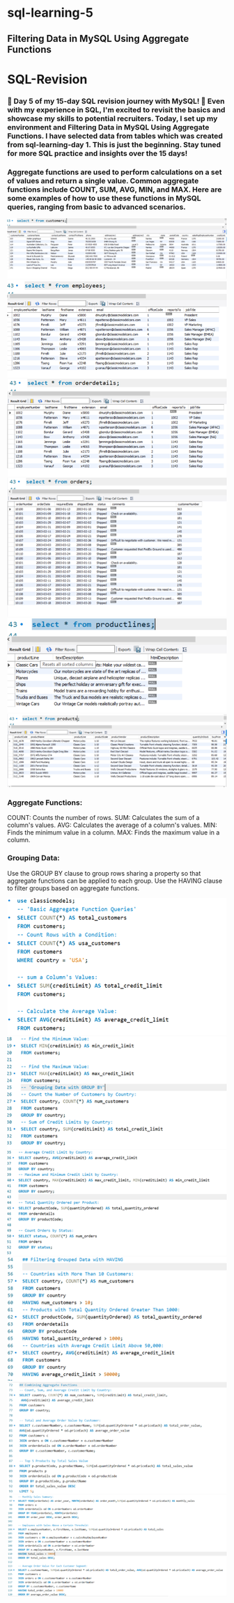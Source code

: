 # sql-learning-5
## Filtering Data in MySQL Using Aggregate Functions
# SQL-Revision
### **🚀 Day 5 of my 15-day SQL revision journey with MySQL! 🎉 Even with my experience in SQL, I'm excited to revisit the basics and showcase my skills to potential recruiters. Today, I set up my environment and Filtering Data in MySQL Using Aggregate Functions. I have selected data from tables which was created from sql-learning-day 1. This is just the beginning. Stay tuned for more SQL practice and insights over the 15 days!** ###
### Aggregate functions are used to perform calculations on a set of values and return a single value. Common aggregate functions include COUNT, SUM, AVG, MIN, and MAX. Here are some examples of how to use these functions in MySQL queries, ranging from basic to advanced scenarios.

![image alt](https://github.com/Udayagour14/sql-learning-2/blob/main/sql%20table%201.png)
![image alt](https://github.com/Udayagour14/sql-learning-2/blob/main/sql%20table2.png)
![image alt](https://github.com/Udayagour14/sql-learning-2/blob/main/sql%20table3.png)
![image alt](https://github.com/Udayagour14/sql-learning-2/blob/main/sql%20table%204.png)
![image alt](https://github.com/Udayagour14/sql-learning-2/blob/main/sql%20table5.png)
![image alt](https://github.com/Udayagour14/sql-learning-2/blob/main/sql%20table%206.png)

### Aggregate Functions:
COUNT: Counts the number of rows.
SUM: Calculates the sum of a column's values.
AVG: Calculates the average of a column's values.
MIN: Finds the minimum value in a column.
MAX: Finds the maximum value in a column.
###  Grouping Data:
Use the GROUP BY clause to group rows sharing a property so that aggregate functions can be applied to each group.
Use the HAVING clause to filter groups based on aggregate functions.

![image alt](https://github.com/Udayagour14/sql-learning-5/blob/main/sql5.1.png)
![image alt](https://github.com/Udayagour14/sql-learning-5/blob/main/sql5.2.png)
![image alt](https://github.com/Udayagour14/sql-learning-5/blob/main/sql5.3.png)
![image alt](https://github.com/Udayagour14/sql-learning-5/blob/main/sql5.4.png)
![image alt](https://github.com/Udayagour14/sql-learning-5/blob/main/sql5.5.png)
![image alt](https://github.com/Udayagour14/sql-learning-5/blob/main/sql5.6.png)


